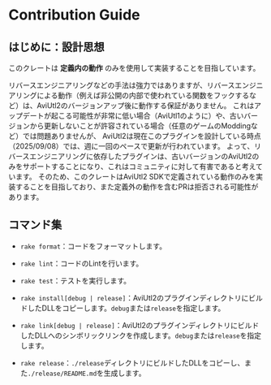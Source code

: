 # Contribution Guide

## はじめに：設計思想

このクレートは **定義内の動作** のみを使用して実装することを目指しています。

リバースエンジニアリングなどの手法は強力ではありますが、リバースエンジニアリングによる動作（例えば非公開の内部で使われている関数をフックするなど）は、AviUtl2のバージョンアップ後に動作する保証がありません。
これはアップデートが起こる可能性が非常に低い場合（AviUtl1のように）や、古いバージョンから更新しないことが許容されている場合（任意のゲームのModdingなど）では問題ありませんが、
AviUtl2は現在このプラグインを設計している時点（2025/09/08）では、週に一回のペースで更新が行われています。
よって、リバースエンジニアリングに依存したプラグインは、古いバージョンのAviUtl2のみをサポートすることになり、これはコミュニティに対して有害であると考えています。
そのため、このクレートはAviUtl2 SDKで定義されている動作のみを実装することを目指しており、また定義外の動作を含むPRは拒否される可能性があります。

## コマンド集

- `rake format`：コードをフォーマットします。
- `rake lint`：コードのLintを行います。
- `rake test`：テストを実行します。

- `rake install[debug | release]`：AviUtl2のプラグインディレクトリにビルドしたDLLをコピーします。`debug`または`release`を指定します。
- `rake link[debug | release]`：AviUtl2のプラグインディレクトリにビルドしたDLLへのシンボリックリンクを作成します。`debug`または`release`を指定します。
- `rake release`：`./release`ディレクトリにビルドしたDLLをコピーし、また`./release/README.md`を生成します。

<!--
## 個人用メモ

- `gh workflow run build.yml -F "name=1.2.3"`：新しいバージョンをリリース
-->
